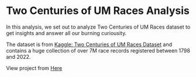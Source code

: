 # Two Centuries of UM Races Analysis
In this analysis, we set out to analyze Two Centuries of UM Races dataset to get insights and answer all our burning curiousity. 

The dataset is from [Kaggle: Two Centuries of UM Races Dataset](https://www.kaggle.com/datasets/aiaiaidavid/the-big-dataset-of-ultra-marathon-running/discussion/420633) and contains a huge collection of over 7M race records registered between 1798 and 2022.

View project from [Here](https://github.com/Mennatullah-Fahmi/TMDB-Movies-Analysis/blob/main/Two%20Centuries%20of%20UM%20Races%20Analysis%20Project.ipynb)

